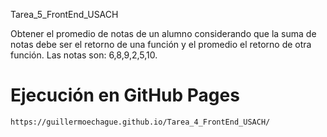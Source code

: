 Tarea_5_FrontEnd_USACH

Obtener el promedio de notas de un alumno considerando que la suma de notas debe ser el retorno de una función y el promedio el retorno de otra función. Las notas son: 6,8,9,2,5,10.


# Ejecución en GitHub Pages

```bash
https://guillermoechague.github.io/Tarea_4_FrontEnd_USACH/
```